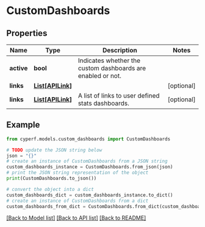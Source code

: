# CustomDashboards


## Properties

Name | Type | Description | Notes
------------ | ------------- | ------------- | -------------
**active** | **bool** | Indicates whether the custom dashboards are enabled or not. | 
**links** | [**List[APILink]**](APILink.md) |  | [optional] 
**links** | [**List[APILink]**](APILink.md) | A list of links to user defined stats dashboards. | [optional] 

## Example

```python
from cyperf.models.custom_dashboards import CustomDashboards

# TODO update the JSON string below
json = "{}"
# create an instance of CustomDashboards from a JSON string
custom_dashboards_instance = CustomDashboards.from_json(json)
# print the JSON string representation of the object
print(CustomDashboards.to_json())

# convert the object into a dict
custom_dashboards_dict = custom_dashboards_instance.to_dict()
# create an instance of CustomDashboards from a dict
custom_dashboards_from_dict = CustomDashboards.from_dict(custom_dashboards_dict)
```
[[Back to Model list]](../README.md#documentation-for-models) [[Back to API list]](../README.md#documentation-for-api-endpoints) [[Back to README]](../README.md)


